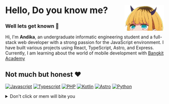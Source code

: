 <h1> Hello, Do you know me?
  <a href="https://andka.my.id" target="blank"><img src="https://raw.githubusercontent.com/xirf/xirf/main/docs/assets/mem.png"  width="25%" align="right" alt="Memoji"/></a></h1>
<h3> Well lets get known 🌟</h3>
<p>Hi, I'm <b>Andika</b>, an undergraduate informatic engineering student and a full-stack web developer with a strong passion for the JavaScript environment. I have built various projects using React, TypeScript, Astro, and Express. Currently, I am learning about the world of mobile development with <a href="https://bankit.academy" target="blank">Bangkit Academy</a> 
</p>

## Not much but honest ❤️

[![Javascript](https://img.shields.io/badge/javascript-yellow?style=for-the-badge&logo=Javascript&logoColor=white)](https://github.com/xirf?tab=repositories&q=&type=&language=javascript&sort=)
[![Typescript](https://img.shields.io/badge/typescript-blue?style=for-the-badge&logo=typescript&logoColor=white)](https://github.com/xirf?tab=repositories&q=&type=&language=typescript&sort=)
[![PHP](https://img.shields.io/badge/php-4d588e?style=for-the-badge&logo=php&logoColor=white)](https://github.com/xirf?tab=repositories&q=&type=&language=php&sort=)
[![Kotlin](https://img.shields.io/badge/kotlin-ab24e3?style=for-the-badge&logo=Kotlin&logoColor=white)](https://github.com/xirf?tab=repositories&q=&type=&language=kotlin&sort=)
[![Astro](https://img.shields.io/badge/astro-black?style=for-the-badge&logo=Astro&logoColor=white)](https://github.com/xirf?tab=repositories&q=&type=&language=astro&sort=)
[![Python](https://img.shields.io/badge/python-367ab2?style=for-the-badge&logo=Python&logoColor=white)](https://github.com/xirf?tab=repositories&q=&type=&language=python&sort=)

<details>
<summary>Don't click or mem will bite you</summary>
<img src="https://raw.githubusercontent.com/xirf/xirf/main/docs/assets/angry.jpg" alt="MemCho" height="300" />

<br />
<a href="https://github.com/xirf/xirf">
  <picture>
  <source
    srcset="https://github-readme-stats.vercel.app/api?username=xirf&theme=catppuccin_mocha"
    media="(prefers-color-scheme: dark)"
  />
  <source
    srcset="https://github-readme-stats.vercel.app/api?username=xirf&theme=catppuccin_latte"
    media="(prefers-color-scheme: light), (prefers-color-scheme: no-preference)"
  />
  <img src="https://github-readme-stats.vercel.app/api?username=xirf" />
</picture>
  
</a>
<a href="https://github.com/xirf/xirf">
  <picture>
  <source
    srcset="https://github-readme-stats.vercel.app/api/top-langs?username=xirf&layout=compact&langs_count=8&card_width=320&theme=catppuccin_mocha"
    media="(prefers-color-scheme: dark)"
  />
  <source
    srcset="https://github-readme-stats.vercel.app/api/top-langs?username=xirf&layout=compact&langs_count=8&card_width=320&theme=catppuccin_latte"
    media="(prefers-color-scheme: light), (prefers-color-scheme: no-preference)"
  />
  <img src="https://github-readme-stats.vercel.app/api/top-langs?username=xirf&layout=compact&langs_count=8&card_width=320" />
</picture>
</a>

</details>
